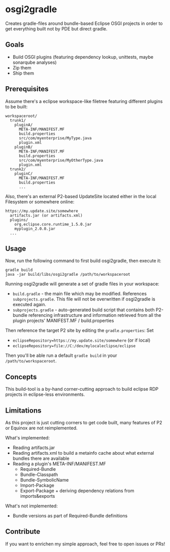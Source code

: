 # osgi2gradle

Creates gradle-files around bundle-based Eclipse OSGI projects in order to get everything built not by PDE but direct gradle.

## Goals

* Build OSGI plugins (featuring dependency lookup, unittests, maybe sonarqube analyses)
* Zip them
* Ship them

## Prerequisites

Assume there's a eclipse workspace-like filetree featuring different plugins to be built:
```
workspaceroot/
  trunk1/
    pluginA/
      META-INF/MANIFEST.MF
      build.properties
      src/com/myenterprise/MyType.java
      plugin.xml
    pluginB/
      META-INF/MANIFEST.MF
      build.properties
      src/com/myenterprise/MyOtherType.java
      plugin.xml
  trunk2/
    pluginC/
      META-INF/MANIFEST.MF
      build.properties
      ...
```
Also, there's an external P2-based UpdateSite located either in the local Filesystem or somewhere online:
```
https://my.update.site/somewhere
  artifacts.jar (or artifacts.xml)
  plugins/
    org.eclipse.core.runtime_1.5.0.jar
    myplugin_2.0.0.jar
  ...
```

## Usage

Now, run the following command to first build osgi2gradle, then execute it:
```
gradle build
java -jar build/libs/osgi2gradle /path/to/workspaceroot
```

Running osgi2gradle will generate a set of gradle files in your workspace:
* `build.gradle` - the main file which may be modified. References `subprojects.gradle`. This file will not be overwritten if osgi2gradle is executed again.
* `subprojects.gradle` - auto-generated build script that contains both P2-bundle referencing infrastructure and information retrieved from all the plugin projects' MANIFEST.MF / build.properties

Then reference the target P2 site by editing the `gradle.properties`:
Set 
* `eclipseRepository=https://my.update.site/somewhere` (or if local)
* `eclipseRepository=file://C:/dev/mylocaleclipse/eclipse`

Then you'll be able run a default `gradle build` in your `/path/to/workspaceroot`.

## Concepts
This build-tool is a by-hand corner-cutting approach to build eclipse RDP projects in eclipse-less environments.

## Limitations
As this project is just cutting corners to get code built, many features of P2 or Equinox are not reimplemented.

What's implemented:
* Reading artifacts.jar
* Reading artifacts.xml to build a metainfo cache about what external bundles there are available
* Reading a plugin's META-INF/MANIFEST.MF
  * Required-Bundle
  * Bundle-Classpath
  * Bundle-SymbolicName
  * Import-Package
  * Export-Package + deriving dependency relations from imports&exports

What's not implemented:
* Bundle versions as part of Required-Bundle definitions

## Contribute
If you want to enrichen my simple approach, feel free to open issues or PRs!
